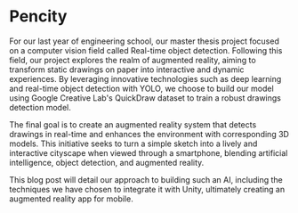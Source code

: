 # Pencity
For our last year of engineering school, our master thesis project focused on a computer vision field called Real-time object detection. Following this field, our project explores the realm of augmented reality, aiming to transform static drawings on paper into interactive and dynamic experiences. By leveraging innovative technologies such as deep learning and real-time object detection with YOLO, we choose to build our model using Google Creative Lab's QuickDraw dataset to train a robust drawings detection model.

The final goal is to create an augmented reality system that detects drawings in real-time and enhances the environment with corresponding 3D models. This initiative seeks to turn a simple sketch into a lively and interactive cityscape when viewed through a smartphone, blending artificial intelligence, object detection, and augmented reality.

This blog post will detail our approach to building such an AI, including the techniques we have chosen to integrate it with Unity, ultimately creating an augmented reality app for mobile.
